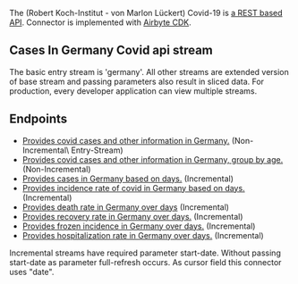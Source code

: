 The (Robert Koch-Institut - von Marlon Lückert) Covid-19 is [a REST based API](https://api.corona-zahlen.org/). 
Connector is implemented with [Airbyte CDK](https://docs.airbyte.com/connector-development/cdk-python).

## Cases In Germany Covid api stream
The basic entry stream is 'germany'. All other streams are extended version of base stream and passing parameters also result in sliced data.
For production, every developer application can view multiple streams. 

## Endpoints
* [Provides covid cases and other information in Germany.](https://api.corona-zahlen.org/germany) \(Non-Incremental\ Entry-Stream)
* [Provides covid cases and other information in Germany, group by age.](https://api.corona-zahlen.org/germany/age-groups) \(Non-Incremental\)
* [Provides cases in Germany based on days.](https://api.corona-zahlen.org/germany/germany/history/cases/:days) \(Incremental\)
* [Provides incidence rate of covid in Germany based on days.](https://api.corona-zahlen.org/germany/germany/history/incidence/:days) \(Incremental\)
* [Provides death rate in Germany over days](https://api.corona-zahlen.org/germany/germany/history/deaths/:days) \(Incremental\)
* [Provides recovery rate in Germany over days.](https://api.corona-zahlen.org/germany/germany/history/recovered/:days) \(Incremental\)
* [Provides frozen incidence in Germany over days.](https://api.corona-zahlen.org/germany/germany/history/frozen-incidence/:days) \(Incremental\)
* [Provides hospitalization rate in Germany over days.](https://api.corona-zahlen.org/germany/germany/history/hospitalization/:days) \(Incremental\)



Incremental streams have required parameter start-date. Without passing start-date as parameter full-refresh occurs.
As cursor field this connector uses "date". 